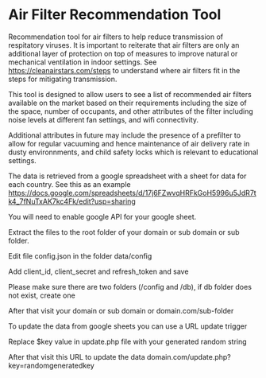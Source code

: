 # Air Filter Recommendation Tool
Recommendation tool for air filters to help reduce transmission of respitatory viruses. It is important to reiterate that air filters are only an additional layer of protection on top of measures to improve natural or mechanical ventilation in indoor settings. See https://cleanairstars.com/steps to understand where air filters fit in the steps for mitigating transmission.

This tool is designed to allow users to see a list of recommended air filters available on the market based on their requirements including the size of the space, number of occupants, and other attributes of the filter including noise levels at different fan settings, and wifi connectivity.  

Additional attributes in future may include the presence of a prefilter to allow for regular vacuuming and hence maintenance of air delivery rate in dusty environnments, and child safety locks which is relevant to educational settings.

The data is retrieved from a google spreadsheet with a sheet for data for each country.  See this as an example https://docs.google.com/spreadsheets/d/17j6FZwvqHRFkGoH5996u5JdR7tk4_7fNuTxAK7kc4Fk/edit?usp=sharing

You will need to enable google API for your google sheet.

Extract the files to the root folder of your domain or sub domain or sub folder.

Edit file config.json in the folder data/config

Add client_id, client_secret and refresh_token and save

Please make sure there are two folders (/config and /db), if db folder does not exist, create one

After that visit your domain or sub domain or domain.com/sub-folder

To update the data from google sheets you can use a URL update trigger

Replace $key value in update.php file with your generated random string

After that visit this URL to update the data domain.com/update.php?key=randomgeneratedkey
